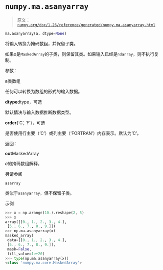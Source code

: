 # `numpy.ma.asanyarray`

> 原文：[`numpy.org/doc/1.26/reference/generated/numpy.ma.asanyarray.html`](https://numpy.org/doc/1.26/reference/generated/numpy.ma.asanyarray.html)

```py
ma.asanyarray(a, dtype=None)
```

将输入转换为掩码数组，并保留子类。

如果*a*是`MaskedArray`的子类，则保留其类。如果输入已经是`ndarray`，则不执行复制。

参数：

**a**类数组

任何可以转换为数组的形式的输入数据。

**dtype**dtype，可选

默认情决与输入数据推断数据类型。

**order**{‘C’, ‘F’}，可选

是否使用行主要（‘C’）或列主要（‘FORTRAN’）内存表示。默认为‘C’。

返回：

**out**MaskedArray

*a*的掩码数组解释。

另请参阅

`asarray`

类似于`asanyarray`，但不保留子类。

示例

```py
>>> x = np.arange(10.).reshape(2, 5)
>>> x
array([[0., 1., 2., 3., 4.],
 [5., 6., 7., 8., 9.]])
>>> np.ma.asanyarray(x)
masked_array(
 data=[[0., 1., 2., 3., 4.],
 [5., 6., 7., 8., 9.]],
 mask=False,
 fill_value=1e+20)
>>> type(np.ma.asanyarray(x))
<class 'numpy.ma.core.MaskedArray'> 
```
